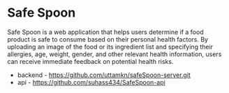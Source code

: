 # Safe Spoon
Safe Spoon is a web application that helps users determine if a food product is safe to consume based on their personal health factors. By uploading an image of the food or its ingredient list and specifying their allergies, age, weight, gender, and other relevant health information, users can receive immediate feedback on potential health risks.

- backend - https://github.com/uttamkn/safeSpoon-server.git
- api - https://github.com/suhass434/SafeSpoon-api
